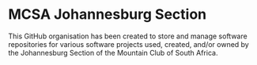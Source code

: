 # MCSA Johannesburg Section

This GitHub organisation has been created to store and manage software repositories for various software projects used, created, and/or owned by the Johannesburg Section of the Mountain Club of South Africa.
